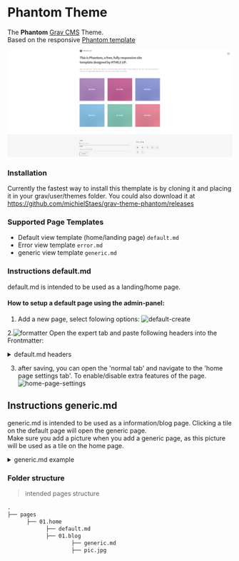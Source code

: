 
# Phantom Theme

The **Phantom** [Grav CMS](http://github.com/getgrav/grav) Theme.  
Based on the responsive [Phantom template ](https://html5up.net/phantom)  

![Antimatter](screenshot.jpg)

### Installation
Currently the fastest way to install this themplate is by cloning it and placing it in your grav/user/themes folder.
You could also download it at https://github.com/michielStaes/grav-theme-phantom/releases




### Supported Page Templates
* Default view template (home/landing page) `default.md`
* Error view template `error.md`
* generic view template `generic.md`

### Instructions default.md   
default.md is intended to be used as a landing/home page.

#### How to setup a default page using the admin-panel:

 1. Add a new page, select folowing options: ![default-create](https://user-images.githubusercontent.com/26135526/38764368-bb5ec562-3fad-11e8-9dee-c50d22249db2.JPG)
 
 2.![formatter](https://user-images.githubusercontent.com/26135526/38764445-66559918-3faf-11e8-8c79-ed04f896c9f0.JPG)
 Open the expert tab and paste following headers into the Frontmatter: <details><summary>default.md headers</summary>



```python
title: Home
content:
    items: '@self.children'
form:
    name: contact
    fields:
        -
            name: name
            label: Name
            placeholder: 'Enter your name'
            autocomplete: 'on'
            type: text
            validate:
                required: true
        -
            name: email
            label: Email
            placeholder: 'Enter your email address'
            type: email
            validate:
                required: true
        -
            name: message
            label: Message
            placeholder: 'Enter your message'
            type: textarea
            validate:
                required: true
    buttons:
        -
            type: submit
            value: Submit
        -
            type: reset
            value: Reset
    process:
        -
            email:
                subject: '[Site Contact Form] {{ form.value.name|e }}'
                body: '{% include ''forms/data.html.twig'' %}'
        -
            save:
                fileprefix: contact-
                dateformat: Ymd-His-u
                extension: txt
                body: '{% include ''forms/data.txt.twig'' %}'
        -
            message: 'Thank you for getting in touch!'


```
</details>



  

 3. after saving, you can open the 'normal tab' and navigate to the 'home page settings tab'. To enable/disable extra features of the page. ![home-page-settings](https://user-images.githubusercontent.com/26135526/38764414-d7602804-3fae-11e8-8f35-99c153275b5e.JPG)



## Instructions generic.md 

generic.md is intended to be used as a information/blog page. Clicking a tile on the default page will open the generic page.   
Make sure you add a picture when you add a generic page, as this picture will be used as a tile on the home page.



<details><summary>generic.md example</summary>



```python
---
title: 'blog page'
content:
    show_img: false
    img:
        user/pages/02.home/blog-page/pic.jpg:
            name: pic.jpg
            type: image/jpeg
            size: 6311
            path: user/pages/02.home/blog-page/pic.jpg
---

Hello,
I am a  blog post.

```
</details>




### Folder structure  

> intended pages structure

    .
    ├── pages                   
          ├── 01.home                    
                ├── default.md
                ├── 01.blog    
                        ├── generic.md    
                        ├── pic.jpg    


                
    



  
